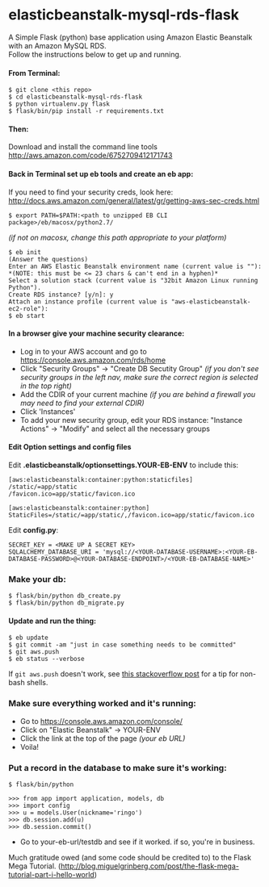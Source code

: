 elasticbeanstalk-mysql-rds-flask
================================

A Simple Flask (python) base application using Amazon Elastic Beanstalk with an Amazon MySQL RDS.  
Follow the instructions below to get up and running.

#### From Terminal:
    $ git clone <this repo>
    $ cd elasticbeanstalk-mysql-rds-flask
    $ python virtualenv.py flask
    $ flask/bin/pip install -r requirements.txt


#### Then:
Download and install the command line tools http://aws.amazon.com/code/6752709412171743


#### Back in Terminal set up eb tools and create an eb app:
If you need to find your security creds, look here: http://docs.aws.amazon.com/general/latest/gr/getting-aws-sec-creds.html
    
    $ export PATH=$PATH:<path to unzipped EB CLI package>/eb/macosx/python2.7/  
*(if not on macosx, change this path appropriate to your platform)*
    
    $ eb init
    (Answer the questions)
    Enter an AWS Elastic Beanstalk environment name (current value is ""): *(NOTE: this must be <= 23 chars & can't end in a hyphen)*
    Select a solution stack (current value is "32bit Amazon Linux running Python").
    Create RDS instance? [y/n]: y
    Attach an instance profile (current value is "aws-elasticbeanstalk-ec2-role"):
    $ eb start


#### In a browser give your machine security clearance:
* Log in to your AWS account and go to https://console.aws.amazon.com/rds/home
* Click "Security Groups" -> "Create DB Secutity Group" *(if you don't see security groups in the left nav, make sure the correct region is selected in the top right)*
* Add the CDIR of your current machine *(if you are behind a firewall you may need to find your external CDIR)*
* Click 'Instances'
* To add your new security group, edit your RDS instance: "Instance Actions" -> "Modify" and select all the necessary groups


#### Edit Option settings and config files
Edit __.elasticbeanstalk/optionsettings.YOUR-EB-ENV__ to include this:

    [aws:elasticbeanstalk:container:python:staticfiles]
    /static/=app/static
    /favicon.ico=app/static/favicon.ico

    [aws:elasticbeanstalk:container:python]
    StaticFiles=/static/=app/static/,/favicon.ico=app/static/favicon.ico

Edit __config.py__:

    SECRET_KEY = <MAKE UP A SECRET KEY>  
    SQLALCHEMY_DATABASE_URI = 'mysql://<YOUR-DATABASE-USERNAME>:<YOUR-EB-DATABASE-PASSWORD>@<YOUR-DATABASE-ENDPOINT>/<YOUR-EB-DATABASE-NAME>'


### Make your db:
    $ flask/bin/python db_create.py
    $ flask/bin/python db_migrate.py


#### Update and run the thing:
    $ eb update
    $ git commit -am "just in case something needs to be committed"
    $ git aws.push
    $ eb status --verbose

If `git aws.push` doesn't work, see [this stackoverflow post](http://stackoverflow.com/questions/13574143/git-aws-push-command-not-created-by-eb-init) for a tip for non-bash shells.

### Make sure everything worked and it's running:
* Go to https://console.aws.amazon.com/console/
* Click on "Elastic Beanstalk" -> YOUR-ENV
* Click the link at the top of the page *(your eb URL)*
* Voila!


### Put a record in the database to make sure it's working:
    $ flask/bin/python

    >>> from app import application, models, db  
    >>> import config  
    >>> u = models.User(nickname='ringo')  
    >>> db.session.add(u)  
    >>> db.session.commit()  

* Go to your-eb-url/testdb and see if it worked. if so, you're in business.



Much gratitude owed (and some code should be credited to) to the Flask Mega Tutorial. (http://blog.miguelgrinberg.com/post/the-flask-mega-tutorial-part-i-hello-world)
